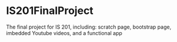 # IS201FinalProject
The final project for IS 201, including: scratch page, bootstrap page, imbedded Youtube videos, and a functional app 
